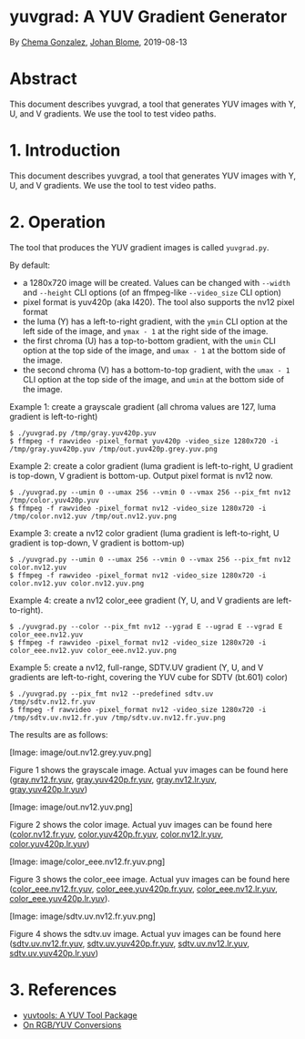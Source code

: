 # yuvgrad: A YUV Gradient Generator

By [Chema Gonzalez](https://github.com/chemag), [Johan Blome](https://github.com/JohanBlome), 2019-08-13


# Abstract

This document describes yuvgrad, a tool that generates YUV images with Y, U, and V gradients. We use the tool to test video paths.


# 1. Introduction

This document describes yuvgrad, a tool that generates YUV images with Y, U, and V gradients. We use the tool to test video paths.


# 2. Operation

The tool that produces the YUV gradient images is called `yuvgrad.py`.

By default:

* a 1280x720 image will be created. Values can be changed with `--width` and `--height` CLI options (of an ffmpeg-like `--video_size` CLI option)
* pixel format is yuv420p (aka I420). The tool also supports the nv12 pixel format
* the luma (Y) has a left-to-right gradient, with the `ymin` CLI option at the left side of the image, and `ymax - 1` at the right side of the image.
* the first chroma (U) has a top-to-bottom gradient, with the `umin` CLI option at the top side of the image, and `umax - 1` at the bottom side of the image.
* the second chroma (V) has a bottom-to-top gradient, with the `umax - 1` CLI option at the top side of the image, and `umin` at the bottom side of the image.


Example 1: create a grayscale gradient (all chroma values are 127, luma gradient is left-to-right)

```
$ ./yuvgrad.py /tmp/gray.yuv420p.yuv
$ ffmpeg -f rawvideo -pixel_format yuv420p -video_size 1280x720 -i /tmp/gray.yuv420p.yuv /tmp/out.yuv420p.grey.yuv.png
```


Example 2: create a color gradient (luma gradient is left-to-right, U gradient is top-down, V gradient is bottom-up. Output pixel format is nv12 now.

```
$ ./yuvgrad.py --umin 0 --umax 256 --vmin 0 --vmax 256 --pix_fmt nv12 /tmp/color.yuv420p.yuv
$ ffmpeg -f rawvideo -pixel_format nv12 -video_size 1280x720 -i /tmp/color.nv12.yuv /tmp/out.nv12.yuv.png
```


Example 3: create a nv12 color gradient (luma gradient is left-to-right, U gradient  is top-down, V gradient is bottom-up)

```
$ ./yuvgrad.py --umin 0 --umax 256 --vmin 0 --vmax 256 --pix_fmt nv12 color.nv12.yuv
$ ffmpeg -f rawvideo -pixel_format nv12 -video_size 1280x720 -i color.nv12.yuv color.nv12.yuv.png
```


Example 4: create a nv12 color_eee gradient (Y, U, and V gradients are left-to-right).

```
$ ./yuvgrad.py --color --pix_fmt nv12 --ygrad E --ugrad E --vgrad E color_eee.nv12.yuv
$ ffmpeg -f rawvideo -pixel_format nv12 -video_size 1280x720 -i color_eee.nv12.yuv color_eee.nv12.yuv.png
```


Example 5: create a nv12, full-range, SDTV.UV gradient (Y, U, and V gradients are left-to-right, covering the YUV cube for SDTV (bt.601) color)

```
$ ./yuvgrad.py --pix_fmt nv12 --predefined sdtv.uv /tmp/sdtv.nv12.fr.yuv
$ ffmpeg -f rawvideo -pixel_format nv12 -video_size 1280x720 -i /tmp/sdtv.uv.nv12.fr.yuv /tmp/sdtv.uv.nv12.fr.yuv.png
```


The results are as follows: 

[Image: image/out.nv12.grey.yuv.png]

Figure 1 shows the grayscale image. Actual yuv images can be found here ([gray.nv12.fr.yuv](image/gray.nv12.fr.yuv), [gray.yuv420p.fr.yuv](image/gray.yuv420p.fr.yuv), [gray.nv12.lr.yuv](image/gray.nv12.lr.yuv), [gray.yuv420p.lr.yuv](image/gray.yuv420p.lr.yuv))

[Image: image/out.nv12.yuv.png]

Figure 2 shows the color image. Actual yuv images can be found here ([color.nv12.fr.yuv](image/color.nv12.fr.yuv), [color.yuv420p.fr.yuv](image/color.yuv420p.fr.yuv), [color.nv12.lr.yuv](image/color.nv12.lr.yuv), [color.yuv420p.lr.yuv](image/color.yuv420p.lr.yuv))

[Image: image/color_eee.nv12.fr.yuv.png]

Figure 3 shows the color_eee image. Actual yuv images can be found here ([color_eee.nv12.fr.yuv](image/color_eee.nv12.fr.yuv), [color_eee.yuv420p.fr.yuv](image/color_eee.yuv420p.fr.yuv), [color_eee.nv12.lr.yuv](image/color_eee.nv12.lr.yuv), [color_eee.yuv420p.lr.yuv](image/color_eee.yuv420p.lr.yuv)).


[Image: image/sdtv.uv.nv12.fr.yuv.png]

Figure 4 shows the sdtv.uv image. Actual yuv images can be found here ([sdtv.uv.nv12.fr.yuv](image/sdtv.uv.nv12.fr.yuv), [sdtv.uv.yuv420p.fr.yuv](image/sdtv.uv.yuv420p.fr.yuv), [sdtv.uv.nv12.lr.yuv](image/sdtv.uv.nv12.lr.yuv), [sdtv.uv.yuv420p.lr.yuv](image/sdtv.uv.yuv420p.lr.yuv))


# 3. References

* [yuvtools: A YUV Tool Package](README.md)
* [On RGB/YUV Conversions](conversions.md)

